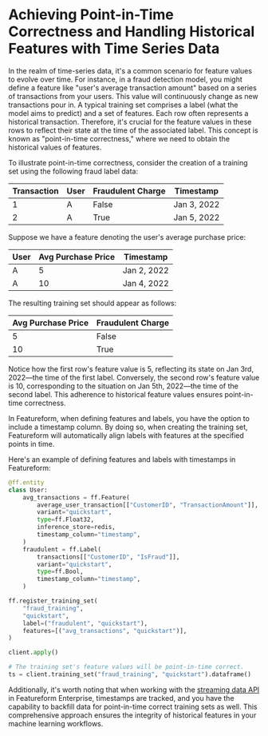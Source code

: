 # Achieving Point-in-Time Correctness and Handling Historical Features with Time Series Data

In the realm of time-series data, it's a common scenario for feature values to evolve over time. For instance, in a fraud detection model, you might define a feature like "user's average transaction amount" based on a series of transactions from your users. This value will continuously change as new transactions pour in. A typical training set comprises a label (what the model aims to predict) and a set of features. Each row often represents a historical transaction. Therefore, it's crucial for the feature values in these rows to reflect their state at the time of the associated label. This concept is known as "point-in-time correctness," where we need to obtain the historical values of features.

To illustrate point-in-time correctness, consider the creation of a training set using the following fraud label data:

| Transaction | User | Fraudulent Charge | Timestamp   |
| ----------- | ---- | ----------------- | ----------- |
| 1           | A    | False             | Jan 3, 2022 |
| 2           | A    | True              | Jan 5, 2022 |

Suppose we have a feature denoting the user's average purchase price:

| User | Avg Purchase Price | Timestamp   |
| ---- | ------------------ | ----------- |
| A    | 5                  | Jan 2, 2022 |
| A    | 10                 | Jan 4, 2022 |

The resulting training set should appear as follows:

| Avg Purchase Price | Fraudulent Charge |
| ------------------ | ----------------- |
| 5                  | False             |
| 10                 | True              |

Notice how the first row's feature value is 5, reflecting its state on Jan 3rd, 2022—the time of the first label. Conversely, the second row's feature value is 10, corresponding to the situation on Jan 5th, 2022—the time of the second label. This adherence to historical feature values ensures point-in-time correctness.

In Featureform, when defining features and labels, you have the option to include a timestamp column. By doing so, when creating the training set, Featureform will automatically align labels with features at the specified points in time.

Here's an example of defining features and labels with timestamps in Featureform:

```python
@ff.entity
class User:
    avg_transactions = ff.Feature(
        average_user_transaction[["CustomerID", "TransactionAmount"]],
        variant="quickstart",
        type=ff.Float32,
        inference_store=redis,
        timestamp_column="timestamp",
    )
    fraudulent = ff.Label(
        transactions[["CustomerID", "IsFraud"]],
        variant="quickstart",
        type=ff.Bool,
        timestamp_column="timestamp",
    )

ff.register_training_set(
    "fraud_training",
    "quickstart",
    label=("fraudulent", "quickstart"),
    features=[("avg_transactions", "quickstart")],
)

client.apply()

# The training set's feature values will be point-in-time correct.
ts = client.training_set("fraud_training", "quickstart").dataframe()
```

Additionally, it's worth noting that when working with the [streaming data API](streaming.md) in Featureform Enterprise, timestamps are tracked, and you have the capability to backfill data for point-in-time correct training sets as well. This comprehensive approach ensures the integrity of historical features in your machine learning workflows.
